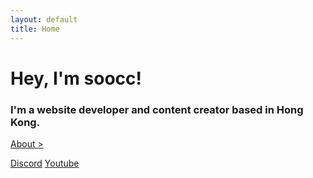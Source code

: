 ```yaml
---
layout: default
title: Home
---
```


<h1 id="hey-im-soocc">Hey, I'm soocc!</h1>
<h3>I'm a website developer and content creator based in Hong Kong.</h3>
<a id="gold-link" href="about">About ></a>

<a class="btn" href="https://discord.gg/72UPzkfxXM">Discord</a>
<a class="btn m-2" href="https://youtube.com/sooccc">Youtube</a>